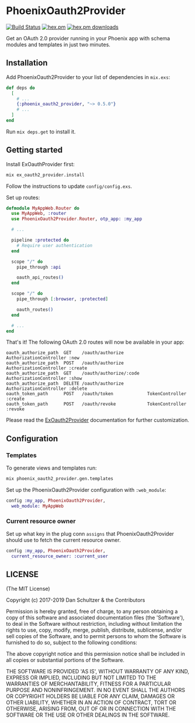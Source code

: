 # PhoenixOauth2Provider

[![Build Status](https://travis-ci.org/danschultzer/phoenix_oauth2_provider.svg?branch=master)](https://travis-ci.org/danschultzer/phoenix_oauth2_provider) [![hex.pm](http://img.shields.io/hexpm/v/phoenix_oauth2_provider.svg?style=flat)](https://hex.pm/packages/phoenix_oauth2_provider) [![hex.pm downloads](https://img.shields.io/hexpm/dt/phoenix_oauth2_provider.svg?style=flat)](https://hex.pm/packages/phoenix_oauth2_provider)

Get an OAuth 2.0 provider running in your Phoenix app with schema modules and templates in just two minutes.

## Installation

Add PhoenixOauth2Provider to your list of dependencies in `mix.exs`:

```elixir
def deps do
  [
    # ...
    {:phoenix_oauth2_provider, "~> 0.5.0"}
    # ...
  ]
end
```

Run `mix deps.get` to install it.

## Getting started

Install ExOauthProvider first:

```bash
mix ex_oauth2_provider.install
```

Follow the instructions to update `config/config.exs`.

Set up routes:

```elixir
defmodule MyAppWeb.Router do
  use MyAppWeb, :router
  use PhoenixOauth2Provider.Router, otp_app: :my_app

  # ...

  pipeline :protected do
    # Require user authentication
  end

  scope "/" do
    pipe_through :api

    oauth_api_routes()
  end

  scope "/" do
    pipe_through [:browser, :protected]

    oauth_routes()
  end

  # ...
end
```

That's it! The following OAuth 2.0 routes will now be available in your app:

```text
oauth_authorize_path  GET    /oauth/authorize         AuthorizationController :new
oauth_authorize_path  POST   /oauth/authorize         AuthorizationController :create
oauth_authorize_path  GET    /oauth/authorize/:code   AuthorizationController :show
oauth_authorize_path  DELETE /oauth/authorize         AuthorizationController :delete
oauth_token_path      POST   /oauth/token             TokenController :create
oauth_token_path      POST   /oauth/revoke            TokenController :revoke
```

Please read the [ExOauth2Provider](https://github.com/danschultzer/ex_oauth2_provider) documentation for further customization.

## Configuration

### Templates

To generate views and templates run:

```bash
mix phoenix_oauth2_provider.gen.templates
```

Set up the PhoenixOauth2Provider configuration with `:web_module`:

```elixir
config :my_app, PhoenixOauth2Provider,
  web_module: MyAppWeb
```

### Current resource owner

Set up what key in the plug conn `assigns` that PhoenixOauth2Provider should use to fetch the current resource owner.

```elixir
config :my_app, PhoenixOauth2Provider,
  current_resource_owner: :current_user
```

## LICENSE

(The MIT License)

Copyright (c) 2017-2019 Dan Schultzer & the Contributors

Permission is hereby granted, free of charge, to any person obtaining a copy of this software and associated documentation files (the 'Software'), to deal in the Software without restriction, including without limitation the rights to use, copy, modify, merge, publish, distribute, sublicense, and/or sell copies of the Software, and to permit persons to whom the Software is furnished to do so, subject to the following conditions:

The above copyright notice and this permission notice shall be included in all copies or substantial portions of the Software.

THE SOFTWARE IS PROVIDED 'AS IS', WITHOUT WARRANTY OF ANY KIND, EXPRESS OR IMPLIED, INCLUDING BUT NOT LIMITED TO THE WARRANTIES OF MERCHANTABILITY, FITNESS FOR A PARTICULAR PURPOSE AND NONINFRINGEMENT. IN NO EVENT SHALL THE AUTHORS OR COPYRIGHT HOLDERS BE LIABLE FOR ANY CLAIM, DAMAGES OR OTHER LIABILITY, WHETHER IN AN ACTION OF CONTRACT, TORT OR OTHERWISE, ARISING FROM, OUT OF OR IN CONNECTION WITH THE SOFTWARE OR THE USE OR OTHER DEALINGS IN THE SOFTWARE.
